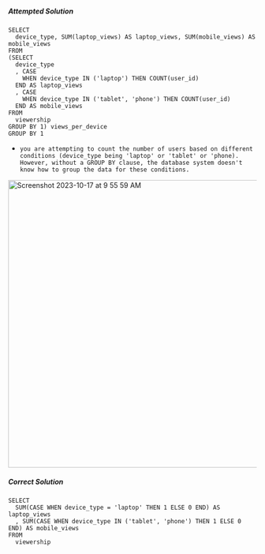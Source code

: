 ##### Attempted Solution
```
SELECT
  device_type, SUM(laptop_views) AS laptop_views, SUM(mobile_views) AS mobile_views
FROM
(SELECT
  device_type
  , CASE 
    WHEN device_type IN ('laptop') THEN COUNT(user_id)
  END AS laptop_views
  , CASE 
    WHEN device_type IN ('tablet', 'phone') THEN COUNT(user_id)
  END AS mobile_views
FROM 
  viewership
GROUP BY 1) views_per_device
GROUP BY 1
```

* `you are attempting to count the number of users based on different conditions (device_type being 'laptop' or 'tablet' or 'phone).
However, without a GROUP BY clause, the database system doesn't know how to group the data for these conditions.`
<img width="583" alt="Screenshot 2023-10-17 at 9 55 59 AM" src="https://github.com/YRohitha/goals-tracker/assets/22196915/5ba9f8a3-c704-49b2-b0cf-991cd858a9d8">

##### Correct Solution
```
SELECT
  SUM(CASE WHEN device_type = 'laptop' THEN 1 ELSE 0 END) AS laptop_views
  , SUM(CASE WHEN device_type IN ('tablet', 'phone') THEN 1 ELSE 0 END) AS mobile_views
FROM 
  viewership
```
